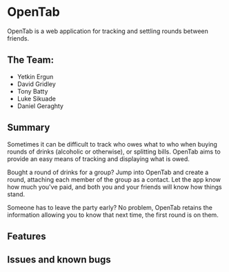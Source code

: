 # **OpenTab**

OpenTab is a web application for tracking and settling rounds between friends.

## The Team:

* Yetkin Ergun
* David Gridley
* Tony Batty
* Luke Sikuade
* Daniel Geraghty

## Summary

  Sometimes it can be difficult to track who owes what to who when buying rounds of drinks (alcoholic or otherwise), or splitting bills. OpenTab aims to provide an easy means of tracking and displaying what is owed.

  Bought a round of drinks for a group? Jump into OpenTab and create a round, attaching each member of the group as a contact. Let the app know how much you've paid, and both you and your friends will know how things stand.

  Someone has to leave the party early? No problem, OpenTab retains the information allowing you to know that next time, the first round is on them.


## Features

## Issues and known bugs
